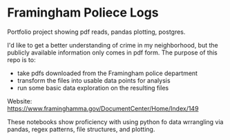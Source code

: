 # Framingham Poliece Logs
 Portfolio project showing pdf reads, pandas plotting, postgres.

 I'd like to get a better understanding of crime in my neighborhood, but the publicly available information only comes in pdf form. The purpose of this repo is to:
 
 - take pdfs downloaded from the Framingham police department
 - transform the files into usable data points for analysis
 - run some basic data exploration on the resulting files

Website: https://www.framinghamma.gov/DocumentCenter/Home/Index/149

These notebooks show proficiency with using python fo data wrrangling via pandas, regex patterns, file structures, and plotting.
